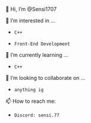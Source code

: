 👋 Hi, I’m @Sensi1707

👀 I’m interested in ...
-     C++
-     Front-End Development

🌱 I’m currently learning ...
-     C++

💞️ I’m looking to collaborate on ...
-     anything ig

📫 How to reach me:
-     Discord: sensi.77


<!---
Sensi1707/Sensi1707 is a ✨ special ✨ repository because its `README.md` (this file) appears on your GitHub profile.
You can click the Preview link to take a look at your changes.
--->
